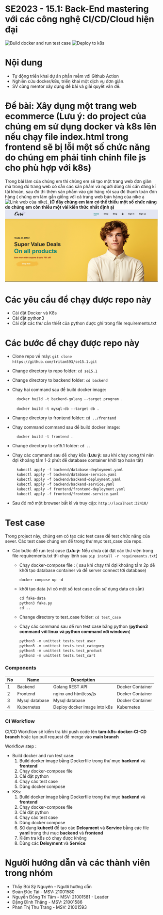 # SE2023 - 15.1: Back-End mastering với các công nghệ CI/CD/Cloud hiện đại
![Build docker and run test case](https://github.com/tritam593/se15.1/actions/workflows/docker-image.yml/badge.svg)
![Deploy to k8s](https://github.com/tritam593/se15.1/actions/workflows/k8s.yml/badge.svg)
# Nội dung 
- Tự động triển khai dự án phần mềm với Github Action
- Nghiên cứu docker/k8s, triển khai một dịch vụ đơn giản.
- SV cùng mentor xây dựng đề bài và giải quyết vấn đề.
# Đề bài: Xây dụng một trang web ecommerce (**Lưu ý:** do project của chúng em sử dụng docker và k8s lên nếu chạy file index.html trong frontend sẽ bị lỗi một số chức năng do chúng em phải tinh chỉnh file js cho phù hợp với k8s)
Trong bài làm của chúng em thì chúng em sẽ tạo một trang web đơn giản mà trong đó trang web có sẵn các sản phẩm và người dùng chỉ cần đăng kí tài khoản, sau đó thì thêm sản phẩm vào giỏ hàng rồi sau đó thanh toán đơn hàng ( chúng em làm gần giống với cả trang web bán hàng của nike ạ ![Link web của nike](https://www.nike.com/vn/)). **(Ở đây chúng em làm có thể thiếu một số chức năng do chúng em còn thiếu một vài kiến thức nhất định ạ)**
![Alt text](image_demo.png)
# Các yêu cầu để chạy được repo này
- Cài đặt Docker và K8s
- Cài đặt python3 
- Cài đặt các thư cần thiết của python được ghi trong file requirements.txt

# Các bước để chạy được repo này
- Clone repo về máy: ```git clone https://github.com/tritam593/se15.1.git```
- Change directory to repo folder: ```cd se15.1```
- Change directory to backend folder: ```cd backend```
- Chạy hai command sau để build docker image: 
		
		docker build -t backend-golang --target program .
		
		docker build -t mysql-db --target db .
		
- Change directory to frontend folder: ```cd ../frontend```
- Chạy command command sau để build docker image: 

		docker build -t frontend .
- Change directory to se15.1 folder: ```cd ..```
- Chạy các command sau để chạy k8s (**Lưu ý:** sau khi chạy xong thì nên đợi khoảng tầm 1-2 phút để database container khởi tạo hoàn tất)

		
		kubectl apply -f backend/database-deployment.yaml 
		kubectl apply -f backend/database-service.yaml 
		kubectl apply -f backend/backend-deployment.yaml 
		kubectl apply -f backend/backend-service.yaml 
		kubectl apply -f frontend/frontend-deployment.yaml 
		kubectl apply -f frontend/frontend-service.yaml 
		
- Sau đó mở một browser bất kì và truy cập: ```http://localhost:32410/```

# Test case
Trong project này, chúng em có tạo các test case để test chức năng của sever. Các test case chúng em để trong thư mục test_case của repo.

- Các bước để run test case (**Lưu ý:** Nếu chưa cài đặt các thư viện trong file requirements.txt thì chạy lệnh sau ```pip install -r requirements.txt```)
	- Chạy docker-compose file : ( sau khi chạy thì đợi khoảng tầm 2p để khởi tạo database container và để server connect tới database)
		```
		docker-compose up -d 
		```	
	- khởi tạo data (vì có một số test case cần sử dụng data có sẵn)
		```
		cd fake-data
		python3 fake.py
		cd ..
		```
	- Change directory to test_case folder: ```cd test_case```
	- Chạy các command sau để run test case bằng python (**python3 command với linux và python command với windown**)
	
		```
		python3 -m unittest tests.test_user
		python3 -m unittest tests.test_category
		python3 -m unittest tests.test_product
		python3 -m unittest tests.test_cart
		```
	
### Components

| No  | Name             | Description                                                                                             |                  |
| --- | ---------------- | ------------------------------------------------------------------------------------------------------- | ---------------- |
| 1   | Backend          | Golang REST API                                                                                         | Docker Container |
| 2   | Frontend         | nginx and html/css/js											                                       | Docker Container |
| 3   | Mysql database 	 | Mysql database                                                                                          | Docker Container |
| 4   | Kubernetes       | Deploy docker image into k8s                                                                            | Kubernetes       |


### CI Workflow

CI/CD Workflow sẽ kiểm tra khi push code lên  **tam-k8s-docker-CI-CD branch** hoặc tạo pull request để merge vào **main branch**

Workflow  step :
- Build docker and run test case:
	1. Build docker image bằng Dockerfile trong thư mục **backend** và **frontend**
	2. Chạy docker-compose file
	3. Cài đặt python
	4. Chạy các test case
	5. Dừng docker compose
- K8s:
	1. Build docker image bằng Dockerfile trong thư mục **backend** và **frontend**
	2. Chạy docker-compose file
	3. Cài đặt python
	4. Chạy các test case
	5. Dừng docker compose
	6. Sử dụng **kubectl** để tạo các **Deloyment** và **Service** bằng các file **yaml** trong thư mục **backend** và **frontend**
	7. Kiểm tra k8s có chạy được không 
	8. Dừng các **Deloyment** và **Service** 

# Người hướng dẫn và các thành viên trong nhóm
- Thầy Bùi Sỹ Nguyên - Người hướng dẫn
- Đoàn Đức Tài - MSV: 21001580
- Nguyễn Đồng Trí Tâm - MSV: 21001581 - Leader
- Đặng Đình Thắng - MSV: 21001586
- Phan Thị Thu Trang - MSV: 21001593
